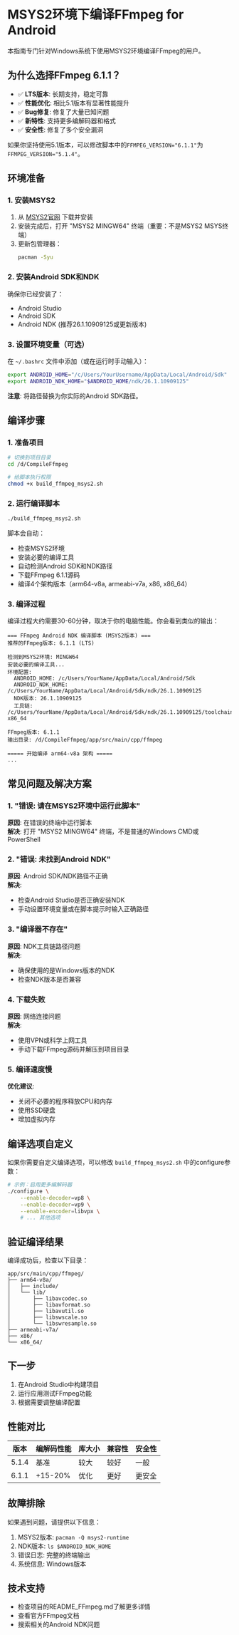 # MSYS2环境下编译FFmpeg for Android

本指南专门针对Windows系统下使用MSYS2环境编译FFmpeg的用户。

## 为什么选择FFmpeg 6.1.1？

- ✅ **LTS版本**: 长期支持，稳定可靠
- ✅ **性能优化**: 相比5.1版本有显著性能提升
- ✅ **Bug修复**: 修复了大量已知问题
- ✅ **新特性**: 支持更多编解码器和格式
- ✅ **安全性**: 修复了多个安全漏洞

如果你坚持使用5.1版本，可以修改脚本中的`FFMPEG_VERSION="6.1.1"`为`FFMPEG_VERSION="5.1.4"`。

## 环境准备

### 1. 安装MSYS2

1. 从 [MSYS2官网](https://www.msys2.org/) 下载并安装
2. 安装完成后，打开 "MSYS2 MINGW64" 终端（重要：不是MSYS2 MSYS终端）
3. 更新包管理器：
   ```bash
   pacman -Syu
   ```

### 2. 安装Android SDK和NDK

确保你已经安装了：
- Android Studio
- Android SDK
- Android NDK (推荐26.1.10909125或更新版本)

### 3. 设置环境变量（可选）

在 `~/.bashrc` 文件中添加（或在运行时手动输入）：
```bash
export ANDROID_HOME="/c/Users/YourUsername/AppData/Local/Android/Sdk"
export ANDROID_NDK_HOME="$ANDROID_HOME/ndk/26.1.10909125"
```

**注意**: 将路径替换为你实际的Android SDK路径。

## 编译步骤

### 1. 准备项目

```bash
# 切换到项目目录
cd /d/CompileFfmpeg

# 给脚本执行权限
chmod +x build_ffmpeg_msys2.sh
```

### 2. 运行编译脚本

```bash
./build_ffmpeg_msys2.sh
```

脚本会自动：
- 检查MSYS2环境
- 安装必要的编译工具
- 自动检测Android SDK和NDK路径
- 下载FFmpeg 6.1.1源码
- 编译4个架构版本（arm64-v8a, armeabi-v7a, x86, x86_64）

### 3. 编译过程

编译过程大约需要30-60分钟，取决于你的电脑性能。你会看到类似的输出：

```
=== FFmpeg Android NDK 编译脚本 (MSYS2版本) ===
推荐的FFmpeg版本: 6.1.1 (LTS)

检测到MSYS2环境: MINGW64
安装必要的编译工具...
环境配置:
  ANDROID_HOME: /c/Users/YourName/AppData/Local/Android/Sdk
  ANDROID_NDK_HOME: /c/Users/YourName/AppData/Local/Android/Sdk/ndk/26.1.10909125
  NDK版本: 26.1.10909125
  工具链: /c/Users/YourName/AppData/Local/Android/Sdk/ndk/26.1.10909125/toolchains/llvm/prebuilt/windows-x86_64

FFmpeg版本: 6.1.1
输出目录: /d/CompileFfmpeg/app/src/main/cpp/ffmpeg

===== 开始编译 arm64-v8a 架构 =====
...
```

## 常见问题及解决方案

### 1. "错误: 请在MSYS2环境中运行此脚本"

**原因**: 在错误的终端中运行脚本  
**解决**: 打开 "MSYS2 MINGW64" 终端，不是普通的Windows CMD或PowerShell

### 2. "错误: 未找到Android NDK"

**原因**: Android SDK/NDK路径不正确  
**解决**: 
- 检查Android Studio是否正确安装NDK
- 手动设置环境变量或在脚本提示时输入正确路径

### 3. "编译器不存在"

**原因**: NDK工具链路径问题  
**解决**: 
- 确保使用的是Windows版本的NDK
- 检查NDK版本是否兼容

### 4. 下载失败

**原因**: 网络连接问题  
**解决**: 
- 使用VPN或科学上网工具
- 手动下载FFmpeg源码并解压到项目目录

### 5. 编译速度慢

**优化建议**:
- 关闭不必要的程序释放CPU和内存
- 使用SSD硬盘
- 增加虚拟内存

## 编译选项自定义

如果你需要自定义编译选项，可以修改 `build_ffmpeg_msys2.sh` 中的configure参数：

```bash
# 示例：启用更多编解码器
./configure \
    --enable-decoder=vp8 \
    --enable-decoder=vp9 \
    --enable-encoder=libvpx \
    # ... 其他选项
```

## 验证编译结果

编译成功后，检查以下目录：
```
app/src/main/cpp/ffmpeg/
├── arm64-v8a/
│   ├── include/
│   └── lib/
│       ├── libavcodec.so
│       ├── libavformat.so
│       ├── libavutil.so
│       ├── libswscale.so
│       └── libswresample.so
├── armeabi-v7a/
├── x86/
└── x86_64/
```

## 下一步

1. 在Android Studio中构建项目
2. 运行应用测试FFmpeg功能
3. 根据需要调整编译配置

## 性能对比

| 版本 | 编解码性能 | 库大小 | 兼容性 | 安全性 |
|------|------------|--------|--------|--------|
| 5.1.4 | 基准 | 较大 | 较好 | 一般 |
| 6.1.1 | +15-20% | 优化 | 更好 | 更安全 |

## 故障排除

如果遇到问题，请提供以下信息：
1. MSYS2版本: `pacman -Q msys2-runtime`
2. NDK版本: `ls $ANDROID_NDK_HOME`
3. 错误日志: 完整的终端输出
4. 系统信息: Windows版本

## 技术支持

- 检查项目的README_FFmpeg.md了解更多详情
- 查看官方FFmpeg文档
- 搜索相关的Android NDK问题 